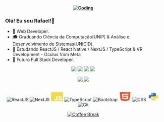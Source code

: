<h4 align="center">

<p align="center">
 <a href="https://github.com/Rafael-Araujo-dev">
  <img alt="Coding" src="https://th.bing.com/th/id/R.849a3e0021505fcf25a9b3ff416ce489?rik=s6MlhQ8KtseqXg&pid=ImgRaw&r=0" />
 </a>
</p>

 
### Olá! Eu sou Rafael!👋

- 🔭 Web Developer.
- 🎓 Graduando Ciência da Computação(UNIP) & Análise e Desenvolvimento de Sistemas(UNICID).
- 🌱 Estudando ReactJS / React Native / NextJS / TypeScript & VR Development - Oculus from Meta
- 🏹 Futuro Full Stack Developer. 
 
<p align="center">
  <a href="mailto:web.dev@orafaelribeiro.com" alt="Email" target="_blank">
  <img src="https://img.shields.io/badge/Microsoft_Outlook-0078D4?style=flat-square&for-the-badge&logo=microsoft-outlook&logoColor=white" /></a>

  <a href="https://www.linkedin.com/in/rafael-ribeiro-araujo/" alt="Linkedin" target="_blank">
  <img src="https://img.shields.io/badge/-Linkedin-0e76a8?style=flat-square&logo=Linkedin&logoColor=white" /></a>

  <a href="https://wa.me/5515981212156" alt="WhatsApp" target="_blank">
  <img src="https://img.shields.io/badge/-WhatsApp-25d366?style=flat-square&labelColor=25d366&logo=whatsapp&logoColor=white"/></a>
 
  <a href="https://orafaelribeiro.com/" alt="Website" target="_blank">
  <img src="https://img.shields.io/badge/website-000000?style=flat-square&for-the-badge&logo=About.me&logoColor=white"/></a>
</p>  

<div align="center">
  <a href="https://github.com/Rafael-Araujo-dev">
   <img height="180em" src="https://github-readme-stats.vercel.app/api?username=Rafael-Araujo-dev&show_icons=true&theme=tokyonight&include_all_commits=true&count_private=true"/>
   <img height="180em" src="https://github-readme-stats.vercel.app/api/top-langs/?username=Rafael-Araujo-dev&layout=compact&langs_count=7&theme=tokyonight"/>
  </a>
</div>
<br>
<p align="center">
  <img alt="ReactJS" height="30" width="40" src="https://cdn.jsdelivr.net/gh/devicons/devicon/icons/react/react-original-wordmark.svg" />
  <img alt="NextJS" height="30" width="40" src="https://cdn.jsdelivr.net/gh/devicons/devicon/icons/nextjs/nextjs-original.svg" />
  <img alt="Js" height="30" width="40" src="https://raw.githubusercontent.com/devicons/devicon/master/icons/javascript/javascript-plain.svg">
  <img alt="TypeScript" height="30" width="40" src="https://cdn.jsdelivr.net/gh/devicons/devicon/icons/typescript/typescript-original.svg" />
  <img alt="Bootstrap" height="30" width="40" src="https://cdn.jsdelivr.net/gh/devicons/devicon/icons/bootstrap/bootstrap-original.svg" />
  <img alt="HTML" height="30" width="40" src="https://raw.githubusercontent.com/devicons/devicon/master/icons/html5/html5-original.svg">
  <img alt="CSS" height="30" width="40" src="https://cdn.jsdelivr.net/gh/devicons/devicon/icons/css3/css3-original.svg">
  <img alt="Python" height="30" width="40" src="https://raw.githubusercontent.com/devicons/devicon/master/icons/python/python-original.svg">
  <img alt="Git" height="30" width="40" src="https://cdn.jsdelivr.net/gh/devicons/devicon/icons/git/git-original.svg" />
</p>
<p align="center">
 <a href="https://github.com/Rafael-Araujo-dev">
  <img alt="Coffee Break" src="https://i.giphy.com/media/cvmugq5cuJ4nC/giphy.webp" />
 </a>
</p>

